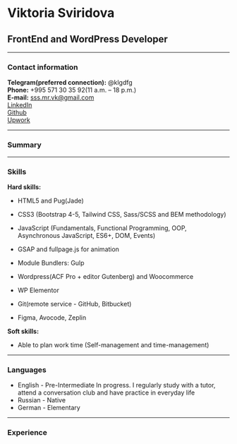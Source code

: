 # Viktoria Sviridova
## FrontEnd and WordPress Developer
* * *
### Contact information
**Telegram(preferred connection):** @klgdfg  
**Phone:** +995 571 30 35 92(11 a.m. – 18 p.m.)  
**E-mail:** sss.mr.vk@gmail.com  
[LinkedIn](https://www.linkedin.com/in/flsviridova/)  
[Github](https://github.com/klgdf)  
[Upwork](https://www.linkedin.com/in/flsviridova/)  
* * *
### Summary
* * *
### Skills
**Hard skills:**
  - HTML5 and Pug(Jade)
  - CSS3 (Bootstrap 4-5, Tailwind CSS, Sass/SCSS and BEM methodology)
  - JavaScript (Fundamentals, Functional Programming, OOP, Asynchronous JavaScript, ES6+, DOM, Events)
  - GSAP and fullpage.js for animation
  - Module Bundlers: Gulp

  - Wordpress(ACF Pro + editor Gutenberg) and Woocommerce
  - WP Elementor

  - Git(remote service - GitHub, Bitbucket)

  - Figma, Avocode, Zeplin

**Soft skills:**
  - Able to plan work time (Self-management and time-management)
* * *
### Languages
  - English - Pre-Intermediate
  In progress. I regularly study with a tutor, attend a conversation club and have practice in everyday life
  - Russian - Native
  - German - Elementary
* * *
### Experience


